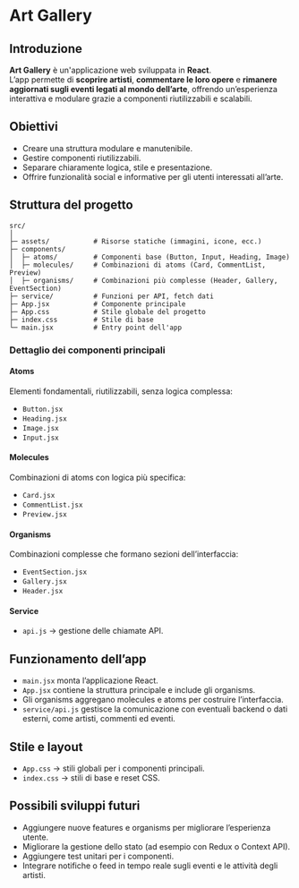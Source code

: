 # Art Gallery

## Introduzione
**Art Gallery** è un'applicazione web sviluppata in **React**.  
L’app permette di **scoprire artisti**, **commentare le loro opere** e **rimanere aggiornati sugli eventi legati al mondo dell’arte**,
offrendo un’esperienza interattiva e modulare grazie a componenti riutilizzabili e scalabili.

## Obiettivi
- Creare una struttura modulare e manutenibile.  
- Gestire componenti riutilizzabili.  
- Separare chiaramente logica, stile e presentazione.  
- Offrire funzionalità social e informative per gli utenti interessati all’arte.

## Struttura del progetto

```plaintext
src/
│
├─ assets/           # Risorse statiche (immagini, icone, ecc.)
├─ components/
│  ├─ atoms/         # Componenti base (Button, Input, Heading, Image)
│  ├─ molecules/     # Combinazioni di atoms (Card, CommentList, Preview)
│  ├─ organisms/     # Combinazioni più complesse (Header, Gallery, EventSection)
├─ service/          # Funzioni per API, fetch dati
├─ App.jsx           # Componente principale
├─ App.css           # Stile globale del progetto
├─ index.css         # Stile di base
└─ main.jsx          # Entry point dell'app
```

### Dettaglio dei componenti principali

#### Atoms
Elementi fondamentali, riutilizzabili, senza logica complessa:
- `Button.jsx`
- `Heading.jsx`
- `Image.jsx`
- `Input.jsx`

#### Molecules
Combinazioni di atoms con logica più specifica:
- `Card.jsx`
- `CommentList.jsx`
- `Preview.jsx`

#### Organisms
Combinazioni complesse che formano sezioni dell’interfaccia:
- `EventSection.jsx`
- `Gallery.jsx`
- `Header.jsx`

#### Service
- `api.js` → gestione delle chiamate API.

## Funzionamento dell’app
- `main.jsx` monta l’applicazione React.  
- `App.jsx` contiene la struttura principale e include gli organisms.  
- Gli organisms aggregano molecules e atoms per costruire l’interfaccia.  
- `service/api.js` gestisce la comunicazione con eventuali backend o dati esterni, come artisti, commenti ed eventi.

## Stile e layout
- `App.css` → stili globali per i componenti principali.  
- `index.css` → stili di base e reset CSS.

## Possibili sviluppi futuri
- Aggiungere nuove features e organisms per migliorare l’esperienza utente.  
- Migliorare la gestione dello stato (ad esempio con Redux o Context API).  
- Aggiungere test unitari per i componenti.  
- Integrare notifiche o feed in tempo reale sugli eventi e le attività degli artisti.

